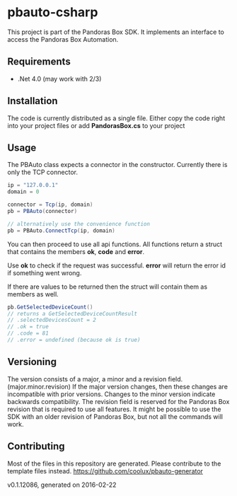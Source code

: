 # pbauto-csharp
This project is part of the Pandoras Box SDK. It implements an interface to access the Pandoras Box Automation.

## Requirements
* .Net 4.0 (may work with 2/3)

## Installation
The code is currently distributed as a single file. Either copy the code right into your project files or add **PandorasBox.cs** to your project

## Usage
The PBAuto class expects a connector in the constructor. Currently there is only the TCP connector.

```csharp
ip = "127.0.0.1"
domain = 0

connector = Tcp(ip, domain)
pb = PBAuto(connector)

// alternatively use the convenience function
pb = PBAuto.ConnectTcp(ip, domain)
```

You can then proceed to use all api functions. All functions return a struct that contains the members **ok**, **code** and **error**.

Use **ok** to check if the request was successful. **error** will return the error id if something went wrong.

If there are values to be returned then the struct will contain them as members as well.

```csharp
pb.GetSelectedDeviceCount()
// returns a GetSelectedDeviceCountResult
// .selectedDevicesCount = 2
// .ok = true
// .code = 81
// .error = undefined (because ok is true)
```

## Versioning
The version consists of a major, a minor and a revision field. (major.minor.revision)
If the major version changes, then these changes are incompatible with prior versions. Changes to the minor version indicate backwards compatibility. The revision field is reserved for the Pandoras Box revision that is required to use all features. It might be possible to use the SDK with an older revision of Pandoras Box, but not all the commands will work.

## Contributing
Most of the files in this repository are generated. Please contribute to the template files instead.
https://github.com/coolux/pbauto-generator

v0.1.12086, generated on 2016-02-22